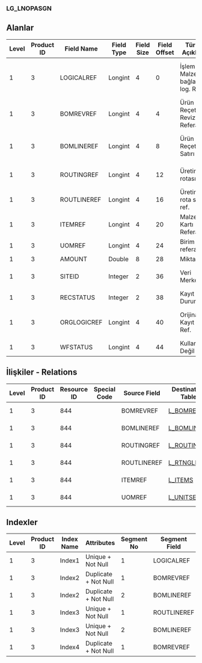 ### LG_LNOPASGN

## Alanlar

**Level**|**Product ID**|**Field Name**|**Field Type**|**Field Size**|**Field Offset**|**Türkçe Açıklama**|**Expression**
-----|-----|-----|-----|-----|-----|-----|-----
1|3|LOGICALREF|Longint|4|0|İşlem - Malzeme bağlantı log. Ref.|Operation - Item Relation Logical Reference
1|3|BOMREVREF|Longint|4|4|Ürün Reçetesi Revizyonu Referansı|Bill Of Material Revision Reference
1|3|BOMLINEREF|Longint|4|8|Ürün Reçetesi Satırı Ref.|Bill Of Material Line Reference
1|3|ROUTINGREF|Longint|4|12|Üretim rotası ref.|Production Route Reference
1|3|ROUTLINEREF|Longint|4|16|Üretim rota satırı ref.|Production Route Line Reference
1|3|ITEMREF|Longint|4|20|Malzeme Kartı Referansı|Item Card Reference
1|3|UOMREF|Longint|4|24|Birim referansı|Unit Reference
1|3|AMOUNT|Double|8|28|Miktar|Quantity
1|3|SITEID|Integer|2|36|Veri Merkezi|Data Processing Site
1|3|RECSTATUS|Integer|2|38|Kayıt Durumu|Record Status
1|3|ORGLOGICREF|Longint|4|40|Orijinal Kayıt Log. Ref.|Original Record Logical Reference
1|3|WFSTATUS|Longint|4|44|Kullanımda Değil|Not In Use

## İlişkiler - Relations
**Level**|**Product ID**|**Resource ID**|**Special Code**|**Source Field**|**Destination Table**|**Destination Field**|**Relation Type**|**Extra Condition**
-----|-----|-----|-----|-----|-----|-----|-----|-----
1|3|844||BOMREVREF|[L_BOMREVSN](../L_BOMREVSN "L_BOMREVSN")|LOGICALREF|one-to-one|
1|3|844||BOMLINEREF|[L_BOMLINE](../L_BOMLINE "L_BOMLINE")|LOGICALREF|one-to-one|
1|3|844||ROUTINGREF|[L_ROUTING](../L_ROUTING "L_ROUTING")|LOGICALREF|one-to-one|
1|3|844||ROUTLINEREF|[L_RTNGLINE](../L_RTNGLINE "L_RTNGLINE")|LOGICALREF|one-to-one|
1|3|844||ITEMREF|[L_ITEMS](../L_ITEMS "L_ITEMS")|LOGICALREF|one-to-one|
1|3|844||UOMREF|[L_UNITSETL](../L_UNITSETL "L_UNITSETL")|LOGICALREF|one-to-one|

## Indexler
**Level**|**Product ID**|**Index Name**|**Attributes**|**Segment No**|**Segment Field**|**Sense**
-----|-----|-----|-----|-----|-----|-----
1|3|Index1|Unique + Not Null|1|LOGICALREF|Ascending
1|3|Index2|Duplicate + Not Null|1|BOMREVREF|Ascending
1|3|Index2|Duplicate + Not Null|2|BOMLINEREF|Ascending
1|3|Index3|Unique + Not Null|1|ROUTLINEREF|Ascending
1|3|Index3|Unique + Not Null|2|BOMLINEREF|Ascending
1|3|Index4|Duplicate + Not Null|1|BOMREVREF|Ascending
